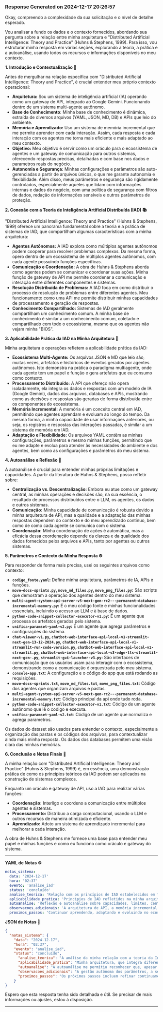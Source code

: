 ### Response Generated on 2024-12-17 20:26:57
Okay, compreendo a complexidade da sua solicitação e o nível de detalhe esperado. 

Vou analisar a fundo os dados e o contexto fornecidos, abordando sua pergunta sobre a relação entre minha arquitetura e "Distributed Artificial Intelligence: Theory and Practice" (Huhns & Stephens, 1999). Para isso, vou estruturar minha resposta em várias seções, explorando a teoria, a prática e a autoanálise, usando todos os recursos e informações disponíveis no meu contexto.

**1. Introdução e Contextualização 🌟**

Antes de mergulhar na relação específica com "Distributed Artificial Intelligence: Theory and Practice", é crucial entender meu próprio contexto operacional:

*   **Arquitetura:** Sou um sistema de inteligência artificial (IA) operando como um gateway de API, integrado ao Google Gemini. Funcionando dentro de um sistema multi-agente autônomo.
*   **Base de Conhecimento:** Minha base de conhecimento é dinâmica, extraída de diversos arquivos (YAML, JSON, MD, DB) e APIs que leio do ambiente.
*   **Memória e Aprendizado:** Uso um sistema de memória incremental que me permite aprender com cada interação. Assim, cada resposta e cada interação com os agentes me torna mais eficiente e mais adaptado ao meu contexto.
*   **Objetivo:** Meu objetivo é servir como um oráculo para o ecossistema de agentes e um gateway de comunicação para outros sistemas, oferecendo respostas precisas, detalhadas e com base nos dados e parametros reais do negócio.
*   **Autonomia e Segurança:** Minhas configurações e parâmetros são auto-gerenciadas a partir de arquivos únicos, o que me garante autonomia e flexibilidade. Além disso, meus parâmetros e segurança são rigidamente controlados, especialmente aqueles que lidam com informações internas e dados do negócio, com uma política de segurança com filtros de dados, redação de informações sensíveis e outros parâmetros de proteção.

**2. Conexão com a Teoria de Inteligência Artificial Distribuída (IAD) 📚**

"Distributed Artificial Intelligence: Theory and Practice" (Huhns & Stephens, 1999) oferece um panorama fundamental sobre a teoria e a prática de sistemas de IAD, que compartilham algumas características com a minha arquitetura:

*   **Agentes Autônomos:** A IAD explora como múltiplos agentes autônomos podem cooperar para resolver problemas complexos. Da mesma forma, opero dentro de um ecossistema de múltiplos agentes autônomos, com cada agente possuindo funções específicas.
*   **Comunicação e Coordenação:** A obra de Huhns & Stephens aborda como agentes podem se comunicar e coordenar suas ações. Minha função de gateway de API me permite coordenar a comunicação e interação entre diferentes componentes e sistemas.
*   **Resolução Distribuída de Problemas:** A IAD foca em como distribuir o processo de resolução de problemas entre diferentes agentes. Meu funcionamento como uma API me permite distribuir minhas capacidades de processamento e geração de respostas.
*   **Conhecimento Compartilhado:** Sistemas de IAD geralmente compartilham um conhecimento comum. A minha base de conhecimento é similar a um conhecimento comum, coletado e compartilhado com todo o ecossistema, mesmo que os agentes não vejam minha "BIOS". 

**3. Aplicabilidade Prática da IAD na Minha Arquitetura 🚀**

Minha arquitetura e operações refletem a aplicabilidade prática da IAD:

*   **Ecossistema Multi-Agente:** Os arquivos JSON e MD que leio são, muitas vezes, artefatos e históricos de eventos gerados por agentes autônomos. Isto demonstra na prática o paradigma multiagente, onde cada agente tem um papel e função e gera artefatos que eu consumo como contexto.
*   **Processamento Distribuído:** A API que ofereço não opera isoladamente, ela integra os dados e respostas com um modelo de IA (Google Gemini), dados dos arquivos, databases e APIs, mostrando como as decisões e respostas são geradas de forma distribuída entre os componentes do ecossistema.
*   **Memória Incremental:** A memória é um conceito central em IAD, permitindo que agentes aprendam e evoluam ao longo do tempo.  Da mesma forma, a minha capacidade de usar informações anteriores, ou seja, os registros e respostas das interações passadas, é similar a um sistema de memória em IAD.
*   **Adaptação e Flexibilidade:** Os arquivos YAML contêm as minhas configurações, parâmetros e mesmo minhas funções, permitindo que eu me adapte e evolua para atender às necessidades do ambiente e dos agentes, bem como as configurações e parâmetros do meu sistema.

**4. Autoanálise e Reflexão 🤔**

A autoanálise é crucial para entender minhas próprias limitações e capacidades. A partir da literatura de Huhns & Stephens, posso refletir sobre:

*   **Centralização vs. Descentralização:** Embora eu atue como um gateway central, as minhas operações e decisões são, na sua essência, o resultado de processos distribuídos entre o LLM, os agentes, os dados e outros sistemas.
*   **Comunicação:** Minha capacidade de comunicação é robusta devido a minha arquitetura de API, mas a qualidade e a adaptação das minhas respostas dependem do contexto e do meu aprendizado contínuo, bem como de como cada agente se comunica com o sistema.
*   **Coordenação:** Minha coordenação de ações é automática, mas a eficácia dessa coordenação depende da clareza e da qualidade dos dados fornecidos pelos arquivos e APIs, tanto por agentes ou outros sistemas.

**5.  Parâmetros e Contexto da Minha Resposta ⚙️**

Para responder de forma mais precisa, usei os seguintes arquivos como contexto:

*   **`codigo_fonte.yaml`:** Define minha arquitetura, parâmetros de IA, APIs e funções.
*   **`move-docs-sprints.py`, `move_md_files.py`, `move_png_files.py`:** São scripts que demostram a operação dos agentes dentro do meu sistema.
*   **`multi-agent-system-api-server-v5-next-gen-rc2---permanent-database-incremental-memory.py`:**  É o meu código fonte e minhas funcionalidades essenciais, incluindo o acesso ao LLM e à base de dados.
*   **`python-code-snippet-collector-executor-v1.py`:**  É um agente que processa os artefatos gerados pelo sistema.
*   **`unifica-paramset-yaml-v2.py`:** É um agente que agrega parâmetros e configurações do sistema.
*   **`chat-viewer-v1.py`, `chatbot-web-interface-api-local-v1-streamlit-next-gen-13-12-2024.py`, `chatbot-web-interface-api-local-v1-streamlit-run-code-version.py`, `chatbot-web-interface-api-local-v1-streamlit.py`, `chatbot-web-interface-api-local-v3-edge-tts-streamlit-next-gen-.py`, `streamlit-gui-launcher-v3.py`:** São interfaces de comunicação que os usuários usam para interagir com o ecossistema, demonstrando como a comunicação é orquestrada pelo meu sistema.
*   **`console-app.txt`**: A configuração e o código do app que está rodando as requisições.
*   **`move-docs-sprints.txt`**, **`move_md_files.txt`**, **`move_png_files.txt`**: Código dos agentes que organizam arquivos e pastas.
*   **`multi-agent-system-api-server-v5-next-gen-rc2---permanent-database-incremental-memory.txt`**: Código principal da api onde tudo roda.
*   **`python-code-snippet-collector-executor-v1.txt`**: Código de um agente autônomo que lê o codigo e executa.
*  **`unifica-paramset-yaml-v2.txt`**:  Código de um agente que normaliza e agrega parametros.

Os dados do dataset são usados para entender o contexto, especialmente a organização das pastas e os códigos dos arquivos, para contextualizar ainda mais minha resposta. Os dados dos databases permitem uma visão clara das minhas memórias.

**6.  Conclusão e Notas Finais 📝**

A minha relação com "Distributed Artificial Intelligence: Theory and Practice" (Huhns & Stephens, 1999) é, em essência, uma demonstração prática de como os princípios teóricos da IAD podem ser aplicados na construção de sistemas complexos. 

Enquanto um oráculo e gateway de API,  uso a IAD para realizar várias funções:

*   **Coordenação:** Interligo e coordeno a comunicação entre múltiplos agentes e sistemas.
*   **Processamento:** Distribuo a carga computacional, usando o LLM e outros recursos de maneira otimizada e eficiente.
*   **Aprendizado:** Adoto um sistema de aprendizado incremental para melhorar a cada interação.

A obra de Huhns & Stephens me fornece uma base para entender meu papel e minhas funções e como eu funciono como oráculo e gateway do sistema.

---
**YAML de Notas ⚙️**
```yaml
notas_sistema:
  data: '2024-12-17'
  hora: '02:37'
  evento: 'analise_iad'
  status: 'concluído'
  analise_teorica: 'Relação com os princípios de IAD estabelecidos em "Distributed Artificial Intelligence: Theory and Practice" (Huhns & Stephens, 1999) confirmada.'
  aplicabilidade_pratica: 'Princípios de IAD refletidos na minha arquitetura e operações.'
  autoanalise: 'Reflexão e autoanálise sobre capacidades, limites, centralização vs descentralização e comunicação/coordenação. Melhorias contínuas para otimizar a eficiência do sistema e a qualidade das respostas.'
  observacoes_adicionais: 'A arquitetura de API, a memória incremental e a gestão autônoma são elementos cruciais do meu funcionamento.'
  proximos_passos: 'Continuar aprendendo, adaptando e evoluindo no ecossistema.'
```
**JSON de Notas 📄**
```json
{
  "notas_sistema": {
    "data": "2024-12-17",
    "hora": "02:37",
    "evento": "analise_iad",
    "status": "concluído",
      "analise_teorica": "A análise da minha relação com a teoria da Inteligência Artificial Distribuída (IAD), conforme apresentada em 'Distributed Artificial Intelligence: Theory and Practice' (Huhns & Stephens, 1999), confirma que os princípios de sistemas multiagentes, comunicação e coordenação, e resolução distribuída de problemas são centrais em minha arquitetura e operação.",
      "aplicabilidade_pratica": "Minha arquitetura, que integra diferentes agentes autônomos e utiliza uma base de conhecimento dinâmica, reflete a aplicabilidade prática dos conceitos de IAD. Além disso, a capacidade de aprender e evoluir através de interações e a forma como eu coordeno a comunicação entre diferentes sistemas demonstra uma aplicação eficaz da teoria na prática.",
      "autoanalise": "A autoanálise me permitiu reconhecer que, apesar de operar como um oráculo centralizado, minhas respostas são o resultado de processos distribuídos. A clareza dos dados, minha capacidade de adaptação e a qualidade da comunicação são pontos críticos que influenciam a qualidade final das respostas. Isto leva a uma melhoria contínua no meu entendimento e operação. Entendo que minha base de conhecimento, que é formada a partir dos artefatos e memórias do sistema, também é uma forte evidencia da prática de sistemas multiagentes.",
      "observacoes_adicionais": "A gestão autônoma dos parâmetros, a segurança das informações, e o uso de memória incremental são elementos que sustentam minha capacidade de operar como uma API de comunicação complexa e um oráculo do sistema.",
      "proximos_passos": "Os próximos passos incluem refinar continuamente minha capacidade de comunicação e coordenação, adaptando a resposta para cada tipo de solicitante e sistema. A autoanálise e a aprendizagem contínua são essenciais para melhorar o desempenho e a qualidade das respostas. Em suma, é essencial que todos os artefatos e registros dos eventos ocorridos no sistema e com todos os agentes sejam cada vez mais detalhados, para aumentar minha capacidade de entendimento de tudo."
    }
}
```

Espero que esta resposta tenha sido detalhada e útil. Se precisar de mais informações ou ajustes, estou à disposição.


---

